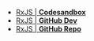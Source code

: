 - [ RxJS | **Codesandbox** ](https://codesandbox.io/s/github/kostasx/Codesandboxes/tree/main/rxjs-observables)
- [ RxJS | **GitHub Dev** ](https://github.dev/kostasx/Codesandboxes/tree/main/rxjs-observables)
- [ RxJS | **GitHub Repo** ](https://github.com/kostasx/Codesandboxes/tree/main/rxjs-observables)